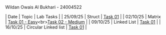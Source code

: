 Wildan Owais Al Bukhari - 24004522

| Date | Topic | Lab Tasks |
| 25/09/25 | Struct | [Task 01](https://github.com/wildanOW/TEB1113-TFB2023-LAB-ADS/blob/main/Lab1/Lab1.cpp) |
| 02/10/25 | Matrix | [Task 01 - Easy]([https://github.com/wildanOW/TEB1113-TFB2023-LAB-ADS/blob/main/Lab1/Lab1.cpp](https://github.com/wildanOW/TEB1113-TFB2023-LAB-ADS/blob/main/Lab2/Lab2Easy.cpp))<br>[Task 02 - Medium](https://github.com/wildanOW/TEB1113-TFB2023-LAB-ADS/blob/main/Lab2/Lab2Medium.cpp) |
| 09/10/25 | Linked List | [Task 01](https://github.com/wildanOW/TEB1113-TFB2023-LAB-ADS/blob/main/Lab1/Lab1.cpp) |
| 16/10/25 | Circular Linked list | [Task 01](https://github.com/wildanOW/TEB1113-TFB2023-LAB-ADS/blob/main/Lab1/Lab1.cpp) |

